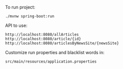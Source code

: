To run project:
```
./mvnw spring-boot:run
```

API to use:
```
http://localhost:8080/allArticles
http://localhost:8080/article/{id}
http://localhost:8080/articlesByNewsSite/{newsSite}
```

Customize run properties and blacklist words in:
```
src/main/resources/application.properties
```
